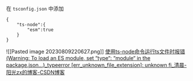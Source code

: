 在 `tsconfig.json` 中添加
```
{
	"ts-node":{
		"esm":true
	}
}
```
![[Pasted image 20230809220627.png]]
[使用ts-node命令运行ts文件时报错(Warning: To load an ES module, set “type“: “module“ in the package.json...)\_typeerror [err\_unknown\_file\_extension]: unknown fi\_清晨-阳光zx的博客-CSDN博客](https://blog.csdn.net/pro_fan/article/details/124987158)